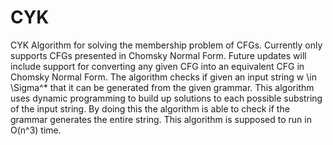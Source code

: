# CYK
CYK Algorithm for solving the membership problem of CFGs. Currently only supports CFGs presented in Chomsky Normal Form. Future updates will include support for converting any given CFG into an equivalent CFG in Chomsky Normal Form. 
The algorithm checks if given an input string w \in \Sigma^* that it can be generated from the given grammar. This algorithm uses dynamic programming to build up solutions to each possible substring of the input string. By doing this
the algorithm is able to check if the grammar generates the entire string. This algorithm is supposed to run in O(n^3) time. 
